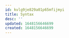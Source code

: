 ```yaml
---
id: kvlg9je829a01p65mfijmyi
title: Syntax
desc: ''
updated: 1648156646699
created: 1648156646699
---
```



